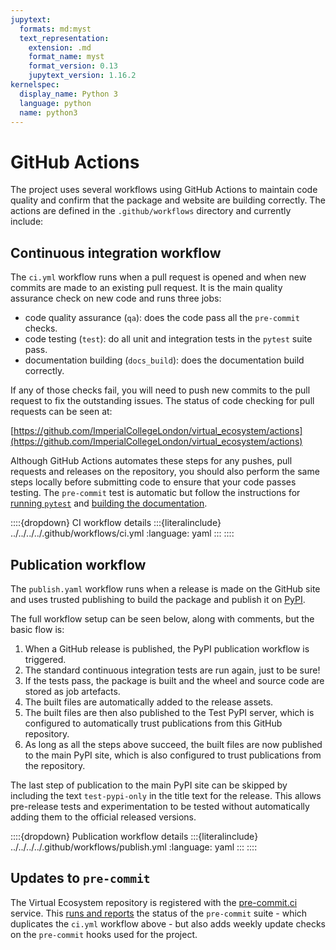 ```yaml
---
jupytext:
  formats: md:myst
  text_representation:
    extension: .md
    format_name: myst
    format_version: 0.13
    jupytext_version: 1.16.2
kernelspec:
  display_name: Python 3
  language: python
  name: python3
---
```


# GitHub Actions

The project uses several workflows using GitHub Actions to maintain code quality and
confirm that the package and website are building correctly. The actions are defined in
the `.github/workflows` directory and currently include:

## Continuous integration workflow

The `ci.yml` workflow runs when a pull request is opened and when new commits are made
to an existing pull request. It is the main quality assurance check on new code and runs
three jobs:

* code quality assurance (`qa`): does the code pass all the `pre-commit` checks.
* code testing (`test`): do all unit and integration tests in the `pytest` suite pass.
* documentation building (`docs_build`): does the documentation build correctly.

If any of those checks fail, you will need to push new commits to the pull request to
fix the outstanding issues. The status of code checking for pull requests can be seen at:

[https://github.com/ImperialCollegeLondon/virtual_ecosystem/actions](https://github.com/ImperialCollegeLondon/virtual_ecosystem/actions)

Although GitHub Actions automates these steps for any pushes, pull requests and releases
on the repository, you should also perform the same steps locally before submitting code
to ensure that your code passes testing. The `pre-commit` test is automatic but follow
the instructions for [running `pytest`](./code_testing.md) and [building the
documentation](../documentation/documentation.md).

::::{dropdown} CI workflow details
:::{literalinclude} ../../../../.github/workflows/ci.yml
:language: yaml
:::
::::

## Publication workflow

The `publish.yaml` workflow runs when a release is made on the GitHub site and uses
trusted publishing to build the package and publish it on
[PyPI](https://pypi.org/project/virtual_ecosystem/).

The full workflow setup can be seen below, along with comments, but the basic flow is:

1. When a GitHub release is published, the PyPI publication workflow is triggered.
1. The standard continuous integration tests are run again, just to be sure!
1. If the tests pass, the package is built and the wheel and source code are stored as
   job artefacts.
1. The built files are automatically added to the release assets.
1. The built files are then also published to the Test PyPI server, which is configured
   to automatically trust publications from this GitHub repository.
1. As long as all the steps above succeed, the built files are now published to the
   main PyPI site, which is also configured to trust publications from the repository.

The last step of publication to the main PyPI site can be skipped by including the
text `test-pypi-only` in the title text for the release. This allows pre-release
tests and experimentation to be tested without automatically adding them to the
official released versions.

::::{dropdown} Publication workflow details
:::{literalinclude} ../../../../.github/workflows/publish.yml
:language: yaml
:::
::::

## Updates to `pre-commit`

The Virtual Ecosystem repository is registered with the
[pre-commit.ci](https://pre-commit.ci/) service. This [runs and
reports](https://results.pre-commit.ci/repo/github/471392759) the status of the
`pre-commit` suite - which duplicates the `ci.yml` workflow above - but also adds weekly
update checks on the `pre-commit` hooks used for the project.

